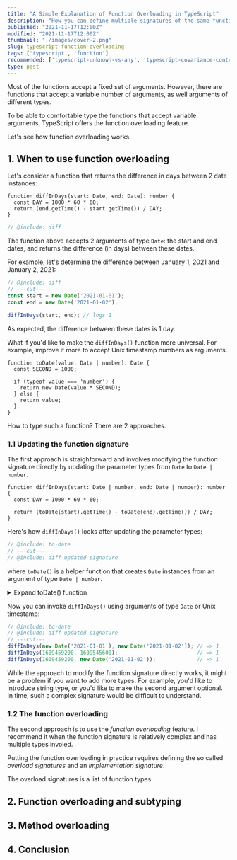 ```yaml
---
title: "A Simple Explanation of Function Overloading in TypeScript"
description: "How you can define multiple signatures of the same function in TypeScript to increase its usability."
published: "2021-11-17T12:00Z"
modified: "2021-11-17T12:00Z"
thumbnail: "./images/cover-2.png"
slug: typescript-function-overloading
tags: ['typescript', 'function']
recommended: ['typescript-unknown-vs-any', 'typescript-covariance-contravariance']
type: post
---
```


Most of the functions accept a fixed set of arguments. However, there are functions that accept a variable number of arguments, as well arguments
of different types.  

To be able to comfortable type the functions that accept variable arguments, TypeScript offers the function overloading feature. 

Let's see how function overloading works.  

## 1. When to use function overloading

Let's consider a function that returns the difference in days between 2 date instances:

```twoslash include diff
function diffInDays(start: Date, end: Date): number {
  const DAY = 1000 * 60 * 60;
  return (end.getTime() - start.getTime()) / DAY;
}
```

```ts twoslash
// @include: diff
```

The function above accepts 2 arguments of type `Date`: the start and end dates, and returns the difference (in days) between these dates.  

For example, let's determine the difference between January 1, 2021 and January 2, 2021:

```ts twoslash
// @include: diff
// ---cut---
const start = new Date('2021-01-01');
const end = new Date('2021-01-02');

diffInDays(start, end); // logs 1
```

As expected, the difference between these dates is 1 day.  

What if you'd like to make the `diffInDays()` function more universal. For example, improve it more to accept Unix timestamp numbers as arguments.  

```twoslash include to-date
function toDate(value: Date | number): Date {
  const SECOND = 1000;

  if (typeof value === 'number') {
    return new Date(value * SECOND);
  } else {
    return value;
  }
}
```

How to type such a function? There are 2 approaches.  

### 1.1 Updating the function signature

The first approach is straighforward and involves modifying the function signature directly by updating the parameter types from `Date` to `Date | number`.  

```twoslash include diff-updated-signature
function diffInDays(start: Date | number, end: Date | number): number {
  const DAY = 1000 * 60 * 60;

  return (toDate(start).getTime() - toDate(end).getTime()) / DAY;
}
```

Here's how `diffInDays()` looks after updating the parameter types:

```ts twoslash{1}
// @include: to-date
// ---cut---
// @include: diff-updated-signature
```

where `toDate()` is a helper function that creates `Date` instances from an argument of type `Date | number`.  

<details>
  <summary>Expand toDate() function</summary>

```ts twoslash
// @include: to-date
```

</details>

Now you can invoke `diffInDays()` using arguments of type `Date` or Unix timestamp:

```ts twoslash
// @include: to-date
// @include: diff-updated-signature
// ---cut---
diffInDays(new Date('2021-01-01'), new Date('2021-01-02')); // => 1
diffInDays(1609459200, 1609545600);                         // => 1
diffInDays(1609459200, new Date('2021-01-02'));             // => 1
```

While the approach to modify the function signature directly works, it might be a problem if you want to add more types. For example, you'd like to introduce string type, or you'd like to make the second argument optional. In time, such a complex signature would be difficult to understand.  

### 1.2 The function overloading

The second approach is to use the *function overloading* feature. I recommend it when the function signature is relatively complex and has multiple types involed.  

Putting the function overloading in practice requires defining the so called *overload signatures* and an *implementation signature*.  

The overload signatures is a list of function types 

## 2. Function overloading and subtyping

## 3. Method overloading

## 4. Conclusion